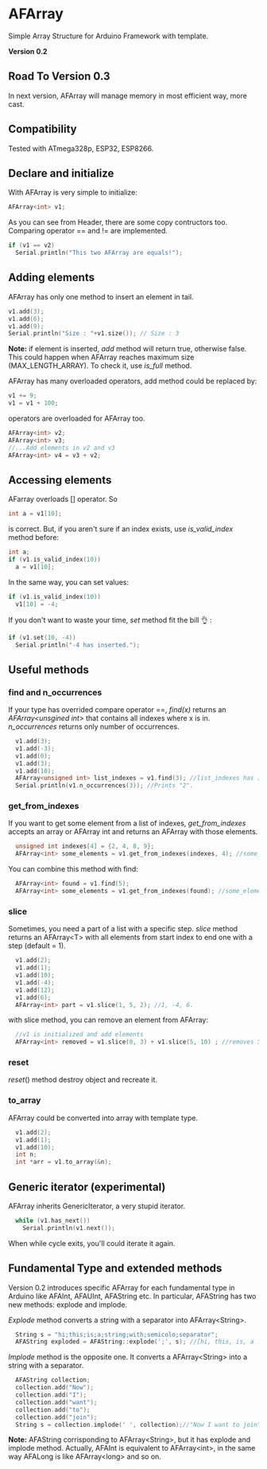 # AFArray

Simple Array Structure for Arduino Framework with template.

**Version 0.2**

## Road To Version 0.3

In next version, AFArray will manage memory in most efficient way, more cast.

## Compatibility

Tested with ATmega328p, ESP32, ESP8266.

## Declare and initialize

With AFArray is very simple to initialize:
```C++
AFArray<int> v1;
```
As you can see from Header, there are some copy contructors too.
Comparing operator == and != are implemented.
```C++
if (v1 == v2)
  Serial.println("This two AFArray are equals!");
```

## Adding elements
AFArray has only one method to insert an element in tail.

```C++
v1.add(3);
v1.add(6);
v1.add(9);
Serial.println("Size : "+v1.size()); // Size : 3
```
**Note:** if element is inserted, _add_ method will return true, otherwise false. This could happen when AFArray reaches maximum size (MAX_LENGTH_ARRAY).
To check it, use _is_full_ method. 

AFArray has many overloaded operators, add method could be replaced by:

```C++
v1 += 9;
v1 = v1 + 100;
```
operators are overloaded for AFArray too.
```C++
AFArray<int> v2;
AFArray<int> v3;
//...Add elements in v2 and v3
AFArray<int> v4 = v3 + v2;
```
## Accessing elements

AFarray overloads [] operator. So

```C++
int a = v1[10];
```

is correct. But, if you aren't sure if an index exists, use _is_valid_index_ method before:

```C++
int a;
if (v1.is_valid_index(10))
  a = v1[10];
```

In the same way, you can set values:

```C++
if (v1.is_valid_index(10))
  v1[10] = -4;
```
If you don't want to waste your time, _set_ method fit the bill :ok_hand: :

```C++
if (v1.set(10, -4))
  Serial.println("-4 has inserted.");
```

## Useful methods

### find and n_occurrences

If your type has overrided compare operator ==, _find(x)_ returns an _AFArray&lt;unsgined int&gt;_ that contains all indexes where x is in. _n_occurrences_
returns only number of occurrences.

```C++
  v1.add(3);
  v1.add(-3);
  v1.add(0);
  v1.add(3);
  v1.add(10);
  AFArray<unsigned int> list_indexes = v1.find(3); //list_indexes has [0, 3] elements.
  Serial.println(v1.n_occurrences(3)); //Prints "2".
```

### get_from_indexes

If you want to get some element from a list of indexes, _get_from_indexes_ accepts an array or AFArray int and returns an AFArray with those elements.

```C++
  unsigned int indexes[4] = {2, 4, 8, 9};
  AFArray<int> some_elements = v1.get_from_indexes(indexes, 4); //some_elements contains only elements in positions 2,4,8,9.
```

You can combine this method with find:

```C++
  AFArray<int> found = v1.find(5);
  AFArray<int> some_elements = v1.get_from_indexes(found); //some_elements contains only elements in positions where 5 was found.
```

### slice

Sometimes, you need a part of a list with a specific step. _slice_ method returns an AFArray&lt;T&gt; with all elements from start index to end one
with a step (default = 1).


```C++
  v1.add(2);
  v1.add(1);
  v1.add(10);
  v1.add(-4);
  v1.add(12);
  v1.add(6);
  AFArray<int> part = v1.slice(1, 5, 2); //1, -4, 6.
```
with slice method, you can remove an element from AFArray:

```C++
  //v1 is initialized and add elements
  AFArray<int> removed = v1.slice(0, 3) + v1.slice(5, 10) ; //removes 5th element.
```

### reset
_reset_() method destroy object and recreate it.


### to_array

AFArray could be converted into array with template type.

```C++
  v1.add(2);
  v1.add(1);
  v1.add(10);
  int n;
  int *arr = v1.to_array(&n);
```

## Generic iterator (experimental)

AFArray inherits GenericIterator, a very stupid iterator.

```C++
  while (v1.has_next())
    Serial.println(v1.next());
```
When while cycle exits, you'll could iterate it again.

## Fundamental Type and extended methods

Version 0.2 introduces specific AFArray for each fundamental type in Arduino like AFAInt, AFAUInt, AFAString etc.
In particular, AFAString has two new methods: explode and implode.

_Explode_ method converts a string with a separator into AFArray&lt;String&gt;.

```C++
  String s = "hi;this;is;a;string;with;semicolo;separator";
  AFAString exploded = AFAString::explode(';', s); //[hi, this, is, a ...]
```

_Implode_ method is the opposite one. It converts a AFArray&lt;String&gt; into a string with a separator.

```C++
  AFAString collection;
  collection.add("Now");
  collection.add("I");
  collection.add("want");
  collection.add("to");
  collection.add("join");
  String s = collection.implode(' ', collection);//"Now I want to join"
```

**Note:** AFAString corrisponding to AFArray&lt;String&gt;, but it has explode and implode method.
Actually, AFAInt is equivalent to AFArray&lt;int&gt;, in the same way AFALong is like AFArray&lt;long&gt; and so on.
